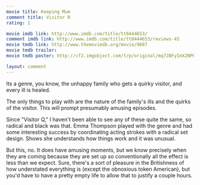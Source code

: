 ```yaml
---
movie title: Keeping Mum
comment title: Visitor R
rating: 1

movie imdb link: http://www.imdb.com/title/tt0444653/
comment imdb link: http://www.imdb.com/title/tt0444653/reviews-45
movie tmdb link: http://www.themoviedb.org/movie/9687
movie tmdb trailer: 
movie tmdb poster: http://cf2.imgobject.com/t/p/original/mq7JBFyIeX2NPK1luCtW13i6WJZ.jpg

layout: comment
---
```


Its a genre, you know, the unhappy family who gets a quirky visitor, and every ill is healed.

The only things to play with are the nature of the family's ills and the quirks of the visitor. This will prompt presumably amusing episodes.

Since "Visitor Q," I haven't been able to see any of these quite the same, so radical and black was that. Emma Thompson played with the genre and had some interesting success by coordinating acting strokes with a radical set design. Shows she understands how things work and it was unusual.

But this, no. It does have amusing moments, but we know precisely when they are coming because they are set up so conventionally all the effect is less than we expect. Sure, there's a sort of pleasure in the Britishness of how understated everything is (except the obnoxious token American), but you'd have to have a pretty empty life to allow that to justify a couple hours.